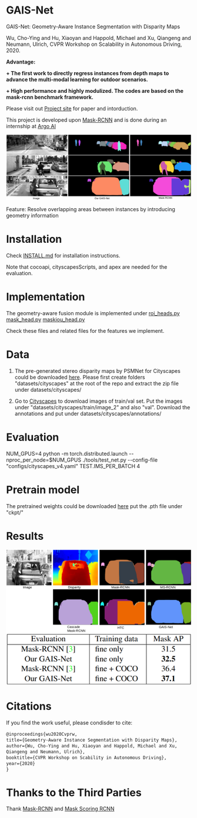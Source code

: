 # GAIS-Net

GAIS-Net: Geometry-Aware Instance Segmentation with Disparity Maps

Wu, Cho-Ying and Hu, Xiaoyan and Happold, Michael and Xu, Qiangeng and Neumann, Ulrich, CVPR Workshop on Scalability in Autonomous Driving, 2020.

**Advantage:** 

**\+ The first work to directly regress instances from depth maps to advance the multi-modal learning for outdoor scenarios.**

**\+ High performance and highly modulized. The codes are based on the mask-rcnn benchmark framework.**

Please visit out [Project site](https://choyingw.github.io/works/GAIS-Net/index.html) for paper and intorduction.

This project is developed upon [Mask-RCNN](https://github.com/facebookresearch/maskrcnn-benchmark) and is done during an internship at [Argo AI](https://www.argo.ai/)

<img src='teaser.png'>

Feature: Resolve overlapping areas between instances by introducing geometry information


# Installation

Check [INSTALL.md](INSTALL.md) for installation instructions.

Note that cocoapi, cityscapesScripts, and apex are needed for the evaluation.


# Implementation

The geometry-aware fusion module is implemented under [roi_heads.py](maskrcnn_benchmark/modeling/roi_heads/roi_heads.py) [mask_head.py](maskrcnn_benchmark/modeling/roi_heads/mask_head/mask_head.py) [maskiou_head.py](maskrcnn_benchmark/modeling/roi_heads/maskiou_head/maskiou_head.py)

Check these files and related files for the features we implement.

# Data

1. The pre-generated stereo disparity maps by PSMNet for Cityscapes could be downloaded [here](https://drive.google.com/file/d/1yeDkcrl9t3QO0K2NQxfjxcHhtJR4hwYY/view?usp=sharing). Please first create folders "datasets/cityscapes" at the root of the repo and extract the zip file under datasets/cityscapes/

2. Go to [Cityscapes](https://www.cityscapes-dataset.com/) to download images of train/val set. Put the images under "datasets/cityscapes/train/image_2" and also "val". Download the annotations and put under datasets/cityscapes/annotations/


# Evaluation

NUM_GPUS=4 
python -m torch.distributed.launch --nproc_per_node=$NUM_GPUS ./tools/test_net.py --config-file "configs/cityscapes_v4.yaml" TEST.IMS_PER_BATCH 4

# Pretrain model

The pretrained weights could be downloaded [here](https://drive.google.com/file/d/1ZETFaG_xxw0NsX8S9Tj10Rp-XwQNsenf/view?usp=sharing) put the .pth file under "ckpt/"

# Results

<img src='Qualitative.png'>
<img src='results.png'>


# Citations

If you find the work useful, please condisder to cite:

	@inproceedings{wu2020Cvprw,
	title={Geometry-Aware Instance Segmentation with Disparity Maps},
	author={Wu, Cho-Ying and Hu, Xiaoyan and Happold, Michael and Xu, Qiangeng and Neumann, Ulrich},
	booktitle={CVPR Workshop on Scability in Autonomous Driving},
	year={2020}
	}

# Thanks to the Third Parties

Thank [Mask-RCNN](https://github.com/facebookresearch/maskrcnn-benchmark) and [Mask Scoring RCNN](https://github.com/zjhuang22/maskscoring_rcnn)
